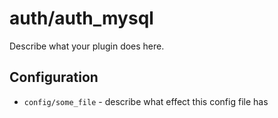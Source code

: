 auth/auth_mysql
========

Describe what your plugin does here.

Configuration
-------------

* `config/some_file` - describe what effect this config file has

